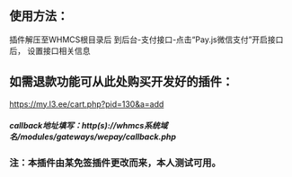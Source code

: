## 使用方法：
插件解压至WHMCS根目录后
到后台-支付接口-点击“Pay.js微信支付”开启接口后，
设置接口相关信息
## 如需退款功能可从此处购买开发好的插件：
https://my.l3.ee/cart.php?pid=130&a=add
##### callback地址填写：http(s)://whmcs系统域名/modules/gateways/wepay/callback.php
### 注：本插件由某免签插件更改而来，本人测试可用。
